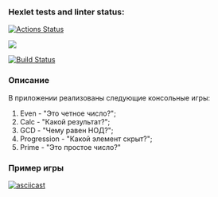 ### Hexlet tests and linter status:
[![Actions Status](https://github.com/asidowner/java-project-lvl1/workflows/hexlet-check/badge.svg)](https://github.com/asidowner/java-project-lvl1/actions)

<a href="https://codeclimate.com/github/asidowner/java-project-lvl1/maintainability"><img src="https://api.codeclimate.com/v1/badges/53e14bef08b6c32fb525/maintainability" /></a>

[![Build Status](https://github.com/asidowner/java-project-lvl1/workflows/build-project/badge.svg)](https://github.com/asidowner/java-project-lvl1/actions)

### Описание
В приложении реализованы следующие консольные игры:

1. Even - "Это четное число?";
2. Calc - "Какой результат?";
3. GCD - "Чему равен НОД?";
4. Progression - "Какой элемент скрыт?";
5. Prime - "Это простое число?"

### Пример игры
[![asciicast](https://asciinema.org/a/JZcZwnAtX5XPqAOqDQCmzqmTE.svg)](https://asciinema.org/a/JZcZwnAtX5XPqAOqDQCmzqmTE)